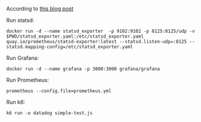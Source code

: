 According to [this blog post](https://www.itix.fr/blog/how-to-run-performance-tests-with-k6-prometheus-grafana/)

Run statsd:

```
docker run -d --name statsd_exporter  -p 9102:9102 -p 8125:8125/udp -v $PWD/statsd_exporter.yaml:/etc/statsd_exporter.yaml quay.io/prometheus/statsd-exporter:latest --statsd.listen-udp=:8125 --statsd.mapping-config=/etc/statsd_exporter.yaml
```

Run Grafana:

```
docker run -d --name grafana -p 3000:3000 grafana/grafana
```

Run Prometheus:

```
prometheus --config.file=prometheus.yml
```

Run k6:

```
k6 run -o datadog simple-test.js
```

